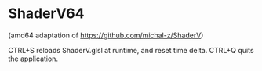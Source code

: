 # ShaderV64
(amd64 adaptation of https://github.com/michal-z/ShaderV)

CTRL+S reloads ShaderV.glsl at runtime, and reset time delta.
CTRL+Q quits the application.
